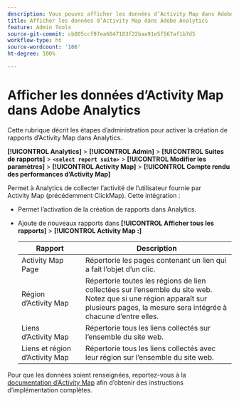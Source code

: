 ```yaml
---
description: Vous pouvez afficher les données d’Activity Map dans Adobe Analytics.
title: Afficher les données d’Activity Map dans Adobe Analytics
feature: Admin Tools
source-git-commit: cb805ccf97ea6047183f22baa91e5f567af1b7d5
workflow-type: ht
source-wordcount: '166'
ht-degree: 100%

---
```



# Afficher les données d’Activity Map dans Adobe Analytics

Cette rubrique décrit les étapes d’administration pour activer la création de rapports d’Activity Map dans Analytics.

**[!UICONTROL Analytics]** > **[!UICONTROL Admin]** > **[!UICONTROL Suites de rapports]** > **`<select report suite>`** > **[!UICONTROL Modifier les paramètres]** > **[!UICONTROL Activity Map]** > **[!UICONTROL Compte rendu des performances d’Activity Map]**

Permet à Analytics de collecter l’activité de l’utilisateur fournie par Activity Map (précédemment ClickMap). Cette intégration :

* Permet l’activation de la création de rapports dans Analytics.
* Ajoute de nouveaux rapports dans **[!UICONTROL Afficher tous les rapports]** > **[!UICONTROL Activity Map :]**

   | Rapport | Description |
   |---|---|
   | Activity Map   Page | Répertorie les pages contenant un lien qui a fait l’objet d’un clic. |
   | Région d’Activity Map | Répertorie toutes les régions de lien collectées sur l’ensemble du site web. Notez que si une région apparaît sur plusieurs pages, la mesure sera intégrée à chacune d’entre elles. |
   | Liens d’Activity Map | Répertorie tous les liens collectés sur l’ensemble du site web. |
   | Liens et région d’Activity Map | Répertorie tous les liens collectés avec leur région sur l’ensemble du site web. |

Pour que les données soient renseignées, reportez-vous à la [documentation d’Activity Map](https://experienceleague.adobe.com/docs/analytics/analyze/activity-map/activity-map.html?lang=fr) afin d’obtenir des instructions d’implémentation complètes.

<!--The content in this article is duplicated with the content in the Integration guide (activitmap-reporting.md)-->